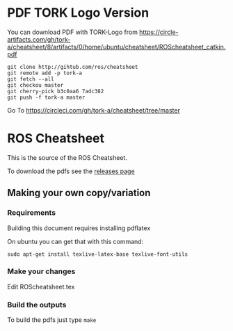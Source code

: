 # PDF TORK Logo Version

You can download PDF with TORK-Logo from
https://circle-artifacts.com/gh/tork-a/cheatsheet/8/artifacts/0/home/ubuntu/cheatsheet/ROScheatsheet_catkin.pdf

```
git clone http://gihtub.com/ros/cheatsheet
git remote add -p tork-a
git fetch --all
git checkou master
git cherry-pick b3c0aa6 7adc382
git push -f tork-a master
```

Go To https://circleci.com/gh/tork-a/cheatsheet/tree/master


# ROS Cheatsheet
This is the source of the ROS Cheatsheet.

To download the pdfs see the [releases page](https://github.com/ros/cheatsheet/releases)

## Making your own copy/variation

### Requirements

Building this document requires installing pdflatex

On ubuntu you can get that with this command:
```
sudo apt-get install texlive-latex-base texlive-font-utils
```

### Make your changes

Edit ROScheatsheet.tex

### Build the outputs

To build the pdfs just type `make`


